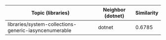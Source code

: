 | Topic (libraries) | Neighbor (dotnet) | Similarity |
|-------------|-------------------|------------|
| libraries/system-collections-generic-iasyncenumerable | dotnet | 0.6785 |
